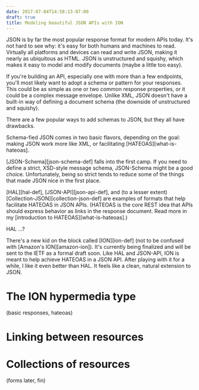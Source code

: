 ```yaml
---
date: 2017-07-04T14:58:13-07:00
draft: true
title: Modeling beautiful JSON APIs with ION
---
```


JSON is by far the most popular response format for modern APIs today. It's not hard to see why: it's easy for both humans and machines to read. Virtually all platforms and devices can read and write JSON, making it nearly as ubiquitous as HTML. JSON is unstructured and squishy, which makes it easy to model and modify documents (maybe a little too easy).

If you're building an API, especially one with more than a few endpoints, you'll most likely want to adopt a schema or pattern for your responses. This could be as simple as one or two common response properties, or it could be a complex message envelope. Unlike XML, JSON doesn't have a built-in way of defining a document schema (the downside of unstructured and squishy).

There are a few popular ways to add schemas to JSON, but they all have drawbacks.

<!--more-->

Schema-fied JSON comes in two basic flavors, depending on the goal: making JSON work more like XML, or facilitating [HATEOAS][what-is-hateoas].

[JSON-Schema][json-schema-def] falls into the first camp. If you need to define a strict, XSD-style message schema, JSON-Schema might be a good choice. Unfortunately, being so strict tends to reduce some of the things that made JSON nice in the first place.

[HAL][hal-def], [JSON-API][json-api-def], and (to a lesser extent) [Collection-JSON][collection-json-def] are examples of formats that help facilitate HATEOAS in JSON APIs. (HATEOAS is the core REST idea that APIs should express behavior as links in the response document. Read more in my [introduction to HATEOAS][what-is-hateoas].)

HAL ...?

There's a new kid on the block called [ION][ion-def] (not to be confused with [Amazon's ION][amazon-ion]). It's currently being finalized and will be sent to the IETF as a formal draft soon. Like HAL and JSON-API, ION is meant to help achieve HATEOAS in a JSON API. After playing with it for a while, I like it even better than HAL. It feels like a clean, natural extension to JSON.

# The ION hypermedia type

(basic responses, hateoas)

# Linking between resources

# Collections of resources

(forms later, fin)
